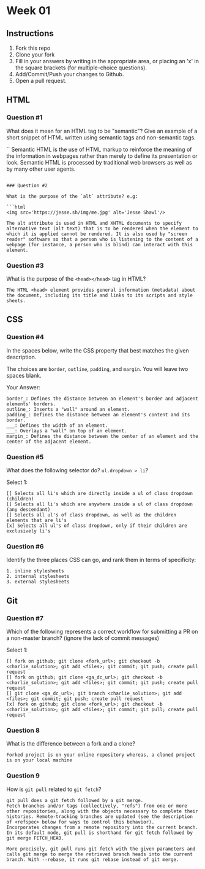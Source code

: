 # Week 01

## Instructions

1. Fork this repo
2. Clone your fork
3. Fill in your answers by writing in the appropriate area, or placing an 'x' in
the square brackets (for multiple-choice questions).
4. Add/Commit/Push your changes to Github.
5. Open a pull request.

## HTML

### Question #1

What does it mean for an HTML tag to be "semantic"? Give an example of a short snippet of HTML written using semantic tags and non-semantic tags.



``
Semantic HTML is the use of HTML markup to reinforce the meaning of the information in webpages rather than merely to define its presentation or look. Semantic HTML is processed by traditional web browsers as well as by many other user agents.
<img></img>
<form></form>

```

### Question #2

What is the purpose of the `alt` attribute? e.g:

```html
<img src='https://jesse.sh/img/me.jpg' alt='Jesse Shawl'/>
```

```text
The alt attribute is used in HTML and XHTML documents to specify alternative text (alt text) that is to be rendered when the element to which it is applied cannot be rendered. It is also used by "screen reader" software so that a person who is listening to the content of a webpage (for instance, a person who is blind) can interact with this element.
```

### Question #3

What is the purpose of the `<head></head>` tag in HTML?

```text
The HTML <head> element provides general information (metadata) about the document, including its title and links to its scripts and style sheets.
```

## CSS

### Question #4

In the spaces below, write the CSS property that best matches the given description.

The choices are `border`, `outline`, `padding`, and `margin`. You will leave two spaces blank.

Your Answer:

```text
border_: Defines the distance between an element's border and adjacent elements' borders.
outline_: Inserts a "wall" around an element.
padding_: Defines the distance between an element's content and its border.
___: Defines the width of an element.
___: Overlays a "wall" on top of an element.
margin_: Defines the distance between the center of an element and the center of the adjacent element.
```

### Question #5

What does the following selector do?  `ul.dropdown > li`?

Select 1:
```
[] Selects all li's which are directly inside a ul of class dropdown (children)
[] Selects all li's which are anywhere inside a ul of class dropdown (any descendant)
[] Selects all ul's of class dropdown, as well as the children elements that are li's
[x] Selects all ul's of class dropdown, only if their children are exclusively li's
```

### Question #6

Identify the three places CSS can go, and rank them in terms of specificity:

```text
1. inline stylesheets
2. internal stylesheets
3. external stylesheets
```

## Git

### Question #7

Which of the following represents a correct workflow for submitting a PR on a non-master branch?
(ignore the lack of commit messages)

Select 1:
```
[] fork on github; git clone <fork_url>; git checkout -b <charlie_solution>; git add <files>; git commit; git push; create pull request
[] fork on github; git clone <ga_dc_url>; git checkout -b <charlie_solution>; git add <files>; git commit; git push; create pull request
[] git clone <ga_dc_url>; git branch <charlie_solution>; git add <files>; git commit; git push; create pull request
[x] fork on github; git clone <fork_url>; git checkout -b <charlie_solution>; git add <files>; git commit; git pull; create pull request
```

### Question 8

What is the difference between a fork and a clone?

```
Forked project is on your online repository whereas, a cloned project is on your local machine
```

### Question 9

How is `git pull` related to `git fetch`?

```
git pull does a git fetch followed by a git merge.
Fetch branches and/or tags (collectively, "refs") from one or more other repositories, along with the objects necessary to complete their histories. Remote-tracking branches are updated (see the description of <refspec> below for ways to control this behavior).
Incorporates changes from a remote repository into the current branch. In its default mode, git pull is shorthand for git fetch followed by git merge FETCH_HEAD.

More precisely, git pull runs git fetch with the given parameters and calls git merge to merge the retrieved branch heads into the current branch. With --rebase, it runs git rebase instead of git merge.

```
